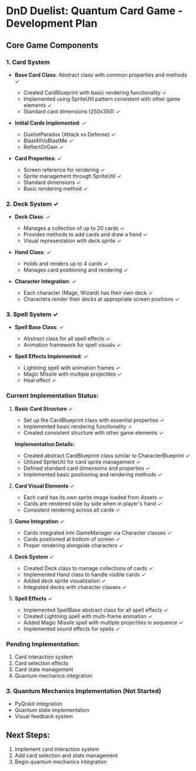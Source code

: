 # DnD Duelist: Quantum Card Game - Development Plan

## Core Game Components

### 1. Card System
- **Base Card Class**: Abstract class with common properties and methods ✓
  - Created CardBlueprint with basic rendering functionality ✓
  - Implemented using SpriteUtil pattern consistent with other game elements ✓
  - Standard card dimensions (250x350) ✓

- **Initial Cards Implemented**: ✓
  - DuelistParadox (Attack vs Defense) ✓
  - BlastAllVsBlastMe ✓
  - ReflectOrGain ✓

- **Card Properties**: ✓
  - Screen reference for rendering ✓
  - Sprite management through SpriteUtil ✓
  - Standard dimensions ✓
  - Basic rendering method ✓

### 2. Deck System ✓
- **Deck Class**: ✓
  - Manages a collection of up to 20 cards ✓
  - Provides methods to add cards and draw a hand ✓
  - Visual representation with deck sprite ✓

- **Hand Class**: ✓
  - Holds and renders up to 4 cards ✓
  - Manages card positioning and rendering ✓

- **Character Integration**: ✓
  - Each character (Mage, Wizard) has their own deck ✓
  - Characters render their decks at appropriate screen positions ✓

### 3. Spell System ✓
- **Spell Base Class**: ✓
  - Abstract class for all spell effects ✓
  - Animation framework for spell visuals ✓

- **Spell Effects Implemented**: ✓
  - Lightning spell with animation frames ✓
  - Magic Missile with multiple projectiles ✓
  - Heal effect ✓

### Current Implementation Status:

1. **Basic Card Structure** ✓
   - Set up the CardBlueprint class with essential properties ✓
   - Implemented basic rendering functionality ✓
   - Created consistent structure with other game elements ✓
   
   **Implementation Details:**
   - Created abstract CardBlueprint class similar to CharacterBlueprint ✓
   - Utilized SpriteUtil for card sprite management ✓
   - Defined standard card dimensions and properties ✓
   - Implemented basic positioning and rendering methods ✓

2. **Card Visual Elements** ✓
   - Each card has its own sprite image loaded from Assets ✓
   - Cards are rendered side by side when in player's hand ✓
   - Consistent rendering across all cards ✓

3. **Game Integration** ✓
   - Cards integrated into GameManager via Character classes ✓
   - Cards positioned at bottom of screen ✓
   - Proper rendering alongside characters ✓

4. **Deck System** ✓
   - Created Deck class to manage collections of cards ✓
   - Implemented Hand class to handle visible cards ✓
   - Added deck sprite visualization ✓
   - Integrated decks with character classes ✓

5. **Spell Effects** ✓
   - Implemented SpellBase abstract class for all spell effects ✓
   - Created Lightning spell with multi-frame animation ✓
   - Added Magic Missile spell with multiple projectiles in sequence ✓
   - Implemented sound effects for spells ✓

### Pending Implementation:
1. Card interaction system
2. Card selection effects
3. Card state management
4. Quantum mechanics integration

### 3. Quantum Mechanics Implementation (Not Started)
- PyQiskit integration
- Quantum state implementation
- Visual feedback system

## Next Steps:
1. Implement card interaction system
2. Add card selection and state management
3. Begin quantum mechanics integration